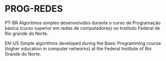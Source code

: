 # PROG-REDES

PT-BR
Algoritmos simples desenvolvidos durante o curso de Programação básica (curso superior em redes de computadores) no Instituto Federal de Rio grande do Norte.

EN-US
Simple algorithms developed during the Basic Programming course (higher education in computer networks) at the Federal Institute of Rio Grande do Norte.
